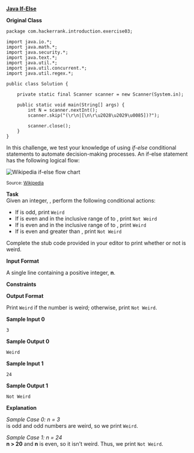 **[Java If-Else](https://www.hackerrank.com/challenges/java-if-else/problem?isFullScreen=true)**

**Original Class**
```
package com.hackerrank.introduction.exercise03;

import java.io.*;
import java.math.*;
import java.security.*;
import java.text.*;
import java.util.*;
import java.util.concurrent.*;
import java.util.regex.*;

public class Solution {

    private static final Scanner scanner = new Scanner(System.in);

    public static void main(String[] args) {
        int N = scanner.nextInt();
        scanner.skip("(\r\n|[\n\r\u2028\u2029\u0085])?");

        scanner.close();
    }
}
```

In this challenge, we test your knowledge of using _if-else_ conditional statements to automate decision-making processes. An if-else statement has the following logical flow:

![Wikipedia if-else flow chart](https://s3.amazonaws.com/hr-challenge-images/13689/1446563087-4ec019a919-332px-If-Then-Else-diagram.svg.png#gh-light-mode-only)

<sub>Source: <a href="https://en.wikipedia.org/wiki/Conditional_%28computer_programming%29">Wikipedia</a></sub>

**Task**  
Given an integer, , perform the following conditional actions:

- If is odd, print `Weird`
- If is even and in the inclusive range of to , print `Not Weird`
- If is even and in the inclusive range of to , print `Weird`
- If is even and greater than , print `Not Weird`

Complete the stub code provided in your editor to print whether or not is weird.

**Input Format**

A single line containing a positive integer, **n**.

**Constraints**

**Output Format**

Print `Weird` if the number is weird; otherwise, print `Not Weird`.

**Sample Input 0**

```
3
```

**Sample Output 0**

```
Weird
```

**Sample Input 1**

```
24
```

**Sample Output 1**

```
Not Weird
```

**Explanation**

_Sample Case 0: n = 3_  
is odd and odd numbers are weird, so we print `Weird`.

_Sample Case 1: n = 24_  
**n > 20** and **n** is even, so it isn't weird. Thus, we print `Not Weird`.